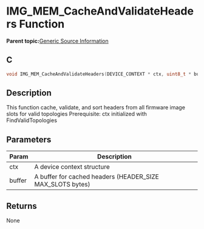 # IMG\_MEM\_CacheAndValidateHeaders Function

**Parent topic:**[Generic Source Information](GUID-9B3F465C-7297-4547-B7C6-3AAABEB7E261.md)

## C

```c
void IMG_MEM_CacheAndValidateHeaders(DEVICE_CONTEXT * ctx, uint8_t * buffer);
```

## Description

This function cache, validate, and sort headers from all firmware image slots for valid topologies Prerequisite: ctx initialized with FindValidTopologies

## Parameters

|Param|Description|
|-----|-----------|
|ctx|A device context structure|
|buffer|A buffer for cached headers \(HEADER\_SIZE MAX\_SLOTS bytes\)|

## Returns

None

